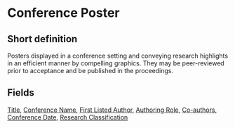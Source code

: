 # Conference Poster
## Short definition
Posters displayed in a conference setting and conveying research highlights in an efficient manner by compelling graphics. They may be peer-reviewed prior to acceptance and be published in the proceedings.
## Fields
[Title](../Object-Fields/Conference%20Poster/Title.md),
[Conference Name](../Object-Fields/Conference%20Poster/Conference%20Name.md),
[First Listed Author](../Object-Fields/Conference%20Poster/First%20Listed%20Author.md),
[Authoring Role](../Object-Fields/Conference%20Poster/Authoring%20Role.md),
[Co-authors](../Object-Fields/Conference%20Poster/Co-authors.md),
[Conference Date](../Object-Fields/Conference%20Poster/Conference%20Date.md),
[Research Classification](../Object-Fields/Conference%20Poster/Research%20Classification.md)
